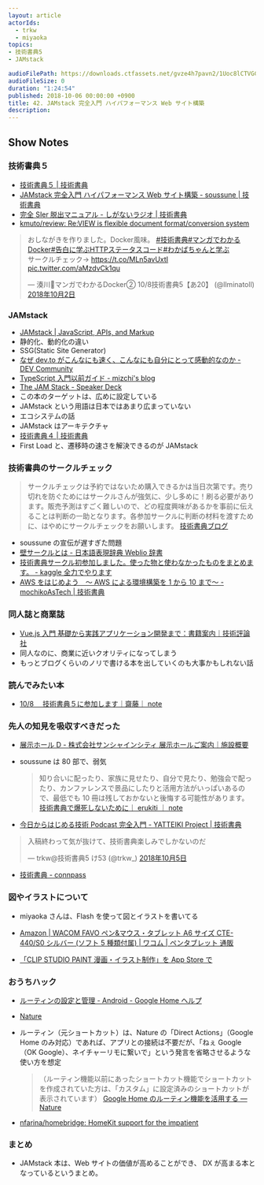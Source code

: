 ```yaml
---
layout: article
actorIds:
  - trkw
  - miyaoka
topics:
- 技術書典5
- JAMstack

audioFilePath: https://downloads.ctfassets.net/gvze4h7pavn2/1Uoc8lCTVGCgui4EasyOW2/6e927f4c13a4f309683c34a9a42bc8a3/42.mp3
audioFileSize: 0
duration: "1:24:54"
published: 2018-10-06 00:00:00 +0900
title: 42. JAMstack 完全入門 ハイパフォーマンス Web サイト構築
description:
---
```


## Show Notes

### 技術書典５

* [技術書典５ | 技術書典](https://techbookfest.org/event/tbf05)
* [JAMstack 完全入門 ハイパフォーマンス Web サイト構築 - soussune | 技術書典](https://techbookfest.org/event/tbf05/circle/43040001)
* [完全 SIer 脱出マニュアル - しがないラジオ | 技術書典](https://techbookfest.org/event/tbf05/circle/43000006)
* [kmuto/review: Re:VIEW is flexible document format/conversion system](https://github.com/kmuto/review)

<blockquote class="twitter-tweet" data-lang="ja"><p lang="ja" dir="ltr">おしながきを作りました。Docker風味。 <a href="https://twitter.com/hashtag/%E6%8A%80%E8%A1%93%E6%9B%B8%E5%85%B8?src=hash&amp;ref_src=twsrc%5Etfw">#技術書典</a><a href="https://twitter.com/hashtag/%E3%83%9E%E3%83%B3%E3%82%AC%E3%81%A7%E3%82%8F%E3%81%8B%E3%82%8BDocker?src=hash&amp;ref_src=twsrc%5Etfw">#マンガでわかるDocker</a><a href="https://twitter.com/hashtag/%E5%91%8A%E7%99%BD%E3%81%AB%E5%AD%A6%E3%81%B6HTTP%E3%82%B9%E3%83%86%E3%83%BC%E3%82%BF%E3%82%B9%E3%82%B3%E3%83%BC%E3%83%89?src=hash&amp;ref_src=twsrc%5Etfw">#告白に学ぶHTTPステータスコード</a><a href="https://twitter.com/hashtag/%E3%82%8F%E3%81%8B%E3%81%B0%E3%81%A1%E3%82%83%E3%82%93%E3%81%A8%E5%AD%A6%E3%81%B6?src=hash&amp;ref_src=twsrc%5Etfw">#わかばちゃんと学ぶ</a><br>サークルチェック→ <a href="https://t.co/MLn5avUxtI">https://t.co/MLn5avUxtI</a> <a href="https://t.co/aMzdvCk1qu">pic.twitter.com/aMzdvCk1qu</a></p>&mdash; 湊川🌱マンガでわかるDocker② 10/8技術書典5【あ20】 (@llminatoll) <a href="https://twitter.com/llminatoll/status/1047082052653178881?ref_src=twsrc%5Etfw">2018年10月2日</a></blockquote>

### JAMstack

* [JAMstack | JavaScript, APIs, and Markup](https://jamstack.org/)
* 静的化、動的化の違い
* SSG(Static Site Generator)
* [なぜ dev.to がこんなにも速く、こんなにも自分にとって感動的なのか - DEV Community](https://dev.to/mizchi/-devto--b5)
* [TypeScript 入門以前ガイド - mizchi's blog](https://mizchi.hatenablog.com/entry/2018/10/03/195854)
* [The JAM Stack - Speaker Deck](https://speakerdeck.com/biilmann/the-jam-stack?slide=21)
* この本のターゲットは、広めに設定している
* JAMstack という用語は日本ではあまり広まっていない
* エコシステムの話
* JAMstack はアーキテクチャ
* [技術書典４ | 技術書典](https://techbookfest.org/event/tbf04)
* First Load と、遷移時の速さを解決できるのが JAMstack

### 技術書典のサークルチェック

> サークルチェックは予約ではないため購入できるかは当日次第です。売り切れを防ぐためにはサークルさんが強気に、少し多めに！刷る必要があります。販売予測はすごく難しいので、どの程度興味があるかを事前に伝えることは判断の一助となります。各参加サークルに判断の材料を渡すために、はやめにサークルチェックをお願いします。
> [技術書典ブログ](https://blog.techbookfest.org/)

* soussune の宣伝が遅すぎた問題
* [壁サークルとは - 日本語表現辞典 Weblio 辞書](https://www.weblio.jp/content/%E5%A3%81%E3%82%B5%E3%83%BC%E3%82%AF%E3%83%AB)
* [技術書典サークル初参加しました。使った物と使わなかったものをまとめます。 - kaggle 全力でやります](http://www.currypurin.com/entry/2018/05/05/080200)
* [AWS をはじめよう　～ AWS による環境構築を 1 から 10 まで～ - mochikoAsTech | 技術書典](https://techbookfest.org/event/tbf05/circle/30200001)

### 同人誌と商業誌

* [Vue.js 入門 基礎から実践アプリケーション開発まで：書籍案内｜技術評論社](https://gihyo.jp/book/2018/978-4-297-10091-9)
* 同人なのに、商業に近いクオリティになってしまう
* もっとブログくらいのノリで書ける本を出していくのも大事かもしれない話

### 読んでみたい本

* [10/8 　技術書典５に参加します｜齋藤｜ note](https://note.mu/chipcodesign/n/n8a44181d0ee7)

### 先人の知見を吸収すべきだった

* [展示ホール D - 株式会社サンシャインシティ 展示ホールご案内｜施設概要](http://co.sunshinecity.co.jp/exhibition/hall_spec.html#04)

* soussune は 80 部で、弱気

  > 知り合いに配ったり、家族に見せたり、自分で見たり、勉強会で配ったり、カンファレンスで景品にしたりと活用方法がいっぱいあるので、最低でも 10 冊は残しておかないと後悔する可能性があります。 [技術書典で爆死しないために｜ erukiti ｜ note](https://note.mu/erukiti/n/ne1a27892dd91)

* [今日からはじめる技術 Podcast 完全入門 - YATTEIKI Project | 技術書典](https://techbookfest.org/event/tbf04/circle/16530001)

<blockquote class="twitter-tweet" data-lang="ja"><p lang="ja" dir="ltr">入稿終わって気が抜けて、技術書典楽しみでしかないのだ</p>&mdash; trkw@技術書典5 け53 (@trkw_) <a href="https://twitter.com/trkw_/status/1048054261639041024?ref_src=twsrc%5Etfw">2018年10月5日</a></blockquote>
<script async src="https://platform.twitter.com/widgets.js" charset="utf-8"></script>

* [技術書典 - connpass](https://techbookfest.connpass.com/)

### 図やイラストについて

* miyaoka さんは、Flash を使って図とイラストを書いてる
* [Amazon | WACOM FAVO ペン&マウス・タブレット A6 サイズ CTE-440/S0 シルバー (ソフト 5 種類付属) | ワコム | ペンタブレット 通販](https://www.amazon.co.jp/WACOM-%E3%83%9E%E3%82%A6%E3%82%B9%E3%83%BB%E3%82%BF%E3%83%96%E3%83%AC%E3%83%83%E3%83%88-CTE-440-S0-%E3%82%BD%E3%83%95%E3%83%885%E7%A8%AE%E9%A1%9E%E4%BB%98%E5%B1%9E/dp/B000ARSM9O)

* [‎「CLIP STUDIO PAINT 漫画・イラスト制作」を App Store で](https://itunes.apple.com/jp/app/clip-studio-paint-ex-for-manga/id1262985592?ls=1&mt=8)

### おうちハック

* [ルーティンの設定と管理 - Android - Google Home ヘルプ](https://support.google.com/googlehome/answer/7029585?co=GENIE.Platform%3DAndroid&hl=ja)

* [Nature](https://nature.global/)
* ルーティン（元ショートカット）は、Nature の「Direct Actions」（Google Home のみ対応）であれば、アプリとの接続は不要だが、「ねぇ Google（OK Google）、ネイチャーリモに繋いで」という発言を省略させるような使い方を想定

  > （ルーティン機能以前にあったショートカット機能でショートカットを作成されていた方は、「カスタム」に設定済みのショートカットが表示されています）
  > [Google Home のルーティン機能を活用する — Nature](https://nature.global/jp/smart-speaker/routine)

* [nfarina/homebridge: HomeKit support for the impatient](https://github.com/nfarina/homebridge)

### まとめ

* JAMstack 本は、Web サイトの価値が高めることができ、 DX が高まる本となっているというまとめ。

